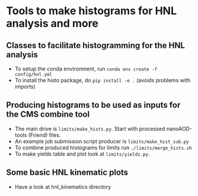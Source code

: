 # Tools to make histograms for HNL analysis and more

## Classes to facilitate histogramming for the HNL analysis

* To setup the conda environment, run ```conda env create -f config/hnl.yml```
* To install the histo package, do ```pip install -e .``` (avoids problems with imports)

## Producing histograms to be used as inputs for the CMS combine tool
* The main drive is ```limits/make_hists.py```. Start with processed nanoAOD-tools (Friend) files.
* An example job submission script producer is ```limits/make_hist_sub.py```
* To combine produced histograms for limits run ```./limits/merge_hists.sh```
* To make yields table and plot look at ```limits/yields.py```.

## Some basic HNL kinematic plots
* Have a look at hnl_kinematics directory
